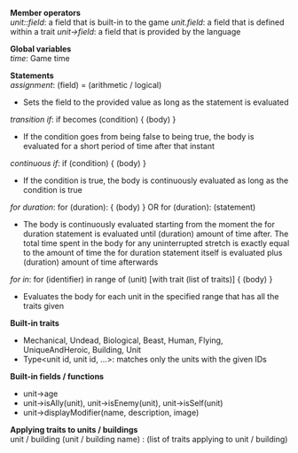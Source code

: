 **Member operators**  
_unit::field_: a field that is built-in to the game
_unit.field_: a field that is defined within a trait
_unit->field_: a field that is provided by the language

**Global variables**  
_time_: Game time

**Statements**  
_assignment_: (field) = (arithmetic / logical)
- Sets the field to the provided value as long as the statement is evaluated

_transition if_: if becomes (condition) { (body) }
- If the condition goes from being false to being true, the body is evaluated for a short period of time after that instant

_continuous if_: if (condition) { (body) }
- If the condition is true, the body is continuously evaluated as long as the condition is true

_for duration_: for (duration): { (body) } OR for (duration): (statement)
- The body is continuously evaluated starting from the moment the for duration statement is evaluated until (duration) amount of time after. The total time spent in the body for any uninterrupted stretch is exactly equal to the amount of time the for duration statement itself is evaluated plus (duration) amount of time afterwards

_for in_: for (identifier) in range of (unit) [with trait (list of traits)] { (body) }
- Evaluates the body for each unit in the specified range that has all the traits given

**Built-in traits**  
- Mechanical, Undead, Biological, Beast, Human, Flying, UniqueAndHeroic, Building, Unit
- Type\<unit id, unit id, ...\>: matches only the units with the given IDs

**Built-in fields / functions**  
- unit->age
- unit->isAlly(unit), unit->isEnemy(unit), unit->isSelf(unit)
- unit->displayModifier(name, description, image)

**Applying traits to units / buildings**  
unit / building (unit / building name) : (list of traits applying to unit / building)